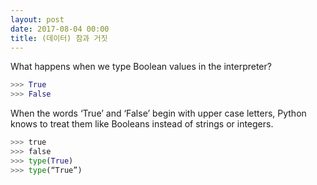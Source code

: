 ```yaml
---
layout: post
date: 2017-08-04 00:00
title: (데이터) 참과 거짓
---
```


<div id="ppt" markdown="1">
What happens when we type Boolean values in the interpreter?

```python
>>> True
>>> False
```
When the words ‘True’ and ‘False’ begin with upper case letters, Python knows to treat them like Booleans instead of strings or integers.

```python
>>> true
>>> false
>>> type(True)
>>> type(“True”)
```
</div>

<div id="desc" markdown="1">

</div>
